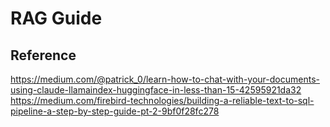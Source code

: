 # RAG Guide

## Reference
https://medium.com/@patrick_0/learn-how-to-chat-with-your-documents-using-claude-llamaindex-huggingface-in-less-than-15-42595921da32 <br>
https://medium.com/firebird-technologies/building-a-reliable-text-to-sql-pipeline-a-step-by-step-guide-pt-2-9bf0f28fc278 <br>
